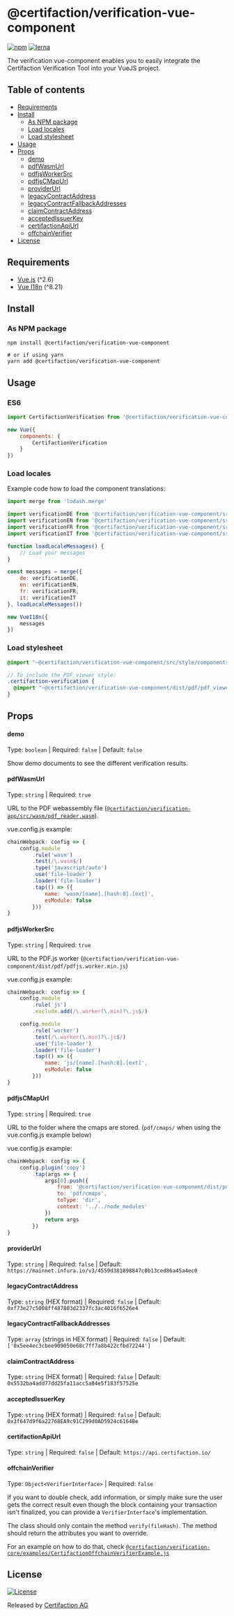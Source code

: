 # @certifaction/verification-vue-component

[![npm][npm]][npm-url]
[![lerna][lerna]][lerna-url]

The verification vue-component enables you to easily integrate the Certifaction Verification Tool into your VueJS project.

## Table of contents

* [Requirements](#requirements)
* [Install](#install)
    * [As NPM package](#as-npm-package)
    * [Load locales](#load-locales)
    * [Load stylesheet](#load-stylesheet)
* [Usage](#usage)
* [Props](#props)
    * [demo](#demo)
    * [pdfWasmUrl](#pdfWasmUrl)
    * [pdfjsWorkerSrc](#pdfjsWorkerSrc)
    * [pdfjsCMapUrl](#pdfjsCMapUrl)
    * [providerUrl](#providerUrl)
    * [legacyContractAddress](#legacyContractAddress)
    * [legacyContractFallbackAddresses](#legacyContractFallbackAddresses)
    * [claimContractAddress](#claimContractAddress)
    * [acceptedIssuerKey](#acceptedIssuerKey)
    * [certifactionApiUrl](#certifactionApiUrl)
    * [offchainVerifier](#offchainVerifier)
* [License](#license)

## Requirements

* [Vue.js](https://vuejs.org/) (^2.6)
* [Vue I18n](https://kazupon.github.io/vue-i18n/) (^8.21)

## Install

### As NPM package

```shell script
npm install @certifaction/verification-vue-component

# or if using yarn
yarn add @certifaction/verification-vue-component
```

## Usage

### ES6

```js
import CertifactionVerification from '@certifaction/verification-vue-component'

new Vue({
    components: {
        CertifactionVerification
    }
})
```

### Load locales

Example code how to load the component translations:

```js
import merge from 'lodash.merge'

import verificationDE from '@certifaction/verification-vue-component/src/locales/de.json'
import verificationEN from '@certifaction/verification-vue-component/src/locales/en.json'
import verificationFR from '@certifaction/verification-vue-component/src/locales/fr.json'
import verificationIT from '@certifaction/verification-vue-component/src/locales/it.json'

function loadLocaleMessages() {
    // Load your messages
}

const messages = merge({
    de: verificationDE,
    en: verificationEN,
    fr: verificationFR,
    it: verificationIT
}, loadLocaleMessages())

new VueI18n({
    messages
})
```

### Load stylesheet

```scss
@import "~@certifaction/verification-vue-component/src/style/components/certifaction_verification";

// To include the PDF viewer style:
.certifaction-verification {
  @import "~@certifaction/verification-vue-component/dist/pdf/pdf_viewer";
}
```

## Props

#### demo

Type: `boolean` | Required: `false` | Default: `false`

Show demo documents to see the different verification results.

#### pdfWasmUrl

Type: `string` | Required: `true`

URL to the PDF webassembly file ([`@certifaction/verification-app/src/wasm/pdf_reader.wasm`](https://github.com/certifaction/verification/blob/master/packages/verification-app/src/wasm/pdf_reader.wasm)).

vue.config.js example:
```js
chainWebpack: config => {
    config.module
        .rule('wasm')
        .test(/\.wasm$/)
        .type('javascript/auto')
        .use('file-loader')
        .loader('file-loader')
        .tap(() => ({
            name: 'wasm/[name].[hash:8].[ext]',
            esModule: false
        }))
}
```

#### pdfjsWorkerSrc

Type: `string` | Required: `true`

URL to the PDF.js worker (`@certifaction/verification-vue-component/dist/pdf/pdfjs.worker.min.js`)

vue.config.js example:
```js
chainWebpack: config => {
    config.module
        .rule('js')
        .exclude.add(/\.worker(\.min)?\.js$/)

    config.module
        .rule('worker')
        .test(/\.worker(\.min)?\.js$/)
        .use('file-loader')
        .loader('file-loader')
        .tap(() => ({
            name: 'js/[name].[hash:8].[ext]',
            esModule: false
        }))
}
```

#### pdfjsCMapUrl

Type: `string` | Required: `true`

URL to the folder where the cmaps are stored. (`pdf/cmaps/` when using the vue.config.js example below)

vue.config.js example:
```js
chainWebpack: config => {
    config.plugin('copy')
        .tap(args => {
            args[0].push({
                from: '@certifaction/verification-vue-component/dist/pdf/cmaps',
                to: 'pdf/cmaps',
                toType: 'dir',
                context: '../../node_modules'
            })
            return args
        })
}
```

#### providerUrl

Type: `string` | Required: `false` | Default: `https://mainnet.infura.io/v3/4559d381898847c0b13ced86a45a4ec0`

#### legacyContractAddress

Type: `string` (HEX format) | Required: `false` | Default: `0xf73e27c5008ff487803d2337fc3ac4016f6526e4`

#### legacyContractFallbackAddresses

Type: `array` (strings in HEX format) | Required: `false` | Default: `['0x5ee4ec3cbee909050e68c7ff7a8b422cfbd72244']`

#### claimContractAddress

Type: `string` (HEX format) | Required: `false` | Default: `0x5532ba4add77dd25fa11acc5a84e5f183f57525e`

#### acceptedIssuerKey

Type: `string` (HEX format) | Required: `false` | Default: `0x3f647d9f6a22768EA9c91C299d0AD5924c6164Be`

#### certifactionApiUrl

Type: `string` | Required: `false` | Default: `https://api.certifaction.io/`

#### offchainVerifier

Type: `Object<VerifierInterface>` | Required: `false` 

If you want to double check, add information, or simply make sure the user gets the correct result even though the block containing your transaction isn't finalized, you can provide a `VerifierInterface`'s implementation.

The class should only contain the method `verify(fileHash)`. The method should return the attributes you want to override.

For an example on how to do that, check [`@certifaction/verification-core/examples/CertifactionOffchainVerifierExample.js`](https://github.com/certifaction/verification/blob/master/packages/verification-core/examples/CertifactionOffchainVerifierExample.js)

## License

[![License](https://img.shields.io/badge/license-MIT-blue.svg)](https://github.com/certifaction/verification/blob/master/LICENSE)

Released by [Certifaction AG](https://certifaction.com)

[npm]: https://img.shields.io/npm/v/@certifaction/verification-vue-component.svg
[npm-url]: https://www.npmjs.com/package/@certifaction/verification-vue-component
[lerna]: https://img.shields.io/badge/maintained%20with-lerna-cc00ff.svg
[lerna-url]: https://lerna.js.org/
